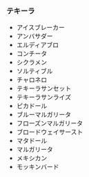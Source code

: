 ### テキーラ

* アイスブレーカー
* アンバサダー
* エルディアブロ
* コンチータ
* シクラメン
* ソルティブル
* チャロネロ
* テキーラサンセット
* テキーラサンライズ
* ピカドール
* ブルーマルガリータ
* フローズンマルガリータ
* ブロードウェイサースト
* マタドール
* マルガリータ
* メキシカン
* モッキンバード